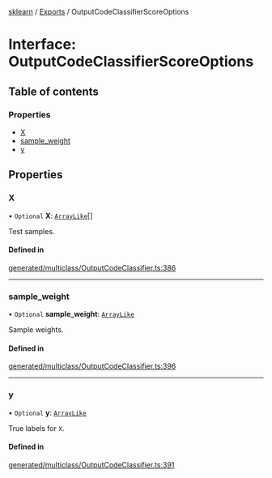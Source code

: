 [sklearn](../readme.md) / [Exports](../modules.md) / OutputCodeClassifierScoreOptions

# Interface: OutputCodeClassifierScoreOptions

## Table of contents

### Properties

- [X](OutputCodeClassifierScoreOptions.md#x)
- [sample\_weight](OutputCodeClassifierScoreOptions.md#sample_weight)
- [y](OutputCodeClassifierScoreOptions.md#y)

## Properties

### X

• `Optional` **X**: [`ArrayLike`](../modules.md#arraylike)[]

Test samples.

#### Defined in

[generated/multiclass/OutputCodeClassifier.ts:386](https://github.com/transitive-bullshit/scikit-learn-ts/blob/367336a/packages/sklearn/src/generated/multiclass/OutputCodeClassifier.ts#L386)

___

### sample\_weight

• `Optional` **sample\_weight**: [`ArrayLike`](../modules.md#arraylike)

Sample weights.

#### Defined in

[generated/multiclass/OutputCodeClassifier.ts:396](https://github.com/transitive-bullshit/scikit-learn-ts/blob/367336a/packages/sklearn/src/generated/multiclass/OutputCodeClassifier.ts#L396)

___

### y

• `Optional` **y**: [`ArrayLike`](../modules.md#arraylike)

True labels for `X`.

#### Defined in

[generated/multiclass/OutputCodeClassifier.ts:391](https://github.com/transitive-bullshit/scikit-learn-ts/blob/367336a/packages/sklearn/src/generated/multiclass/OutputCodeClassifier.ts#L391)
